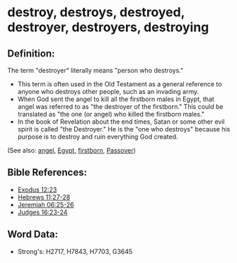 # destroy, destroys, destroyed, destroyer, destroyers, destroying #

## Definition: ##

The term "destroyer" literally means "person who destroys."

* This term is often used in the Old Testament as a general reference to anyone who destroys other people, such as an invading army.
* When God sent the angel to kill all the firstborn males in Egypt, that angel was referred to as "the destroyer of the firstborn." This could be translated as "the one (or angel) who killed the firstborn males."
* In the book of Revelation about the end times, Satan or some other evil spirit is called "the Destroyer." He is the "one who destroys" because his purpose is to destroy and ruin everything God created.

(See also: [angel](../kt/angel.md), [Egypt](../names/egypt.md), [firstborn](../other/firstborn.md), [Passover](../kt/passover.md))

## Bible References: ##

* [Exodus 12:23](rc://en/tn/help/exo/12/23)
* [Hebrews 11:27-28](rc://en/tn/help/heb/11/27)
* [Jeremiah 06:25-26](rc://en/tn/help/jer/06/25)
* [Judges 16:23-24](rc://en/tn/help/jdg/16/23)

## Word Data: ##

* Strong's: H2717, H7843, H7703, G3645

